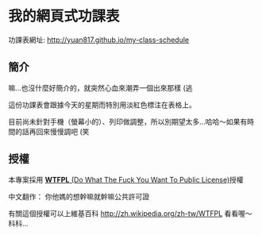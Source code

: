 我的網頁式功課表
========================

功課表網址: <http://yuan817.github.io/my-class-schedule>

## 簡介
嘛...也沒什麼好簡介的，就突然心血來潮弄一個出來那樣 (逃

這份功課表會跟據今天的星期而特別用淡紅色標注在表格上。

目前尚未針對手機（螢幕小的）、列印做調整，所以別期望太多...哈哈～如果有時間的話再回來慢慢調吧 (笑

## 授權
本專案採用 [**WTFPL** (Do What The Fuck You Want To Public License)](LICENSE)授權

中文翻作： 你他媽的想幹嘛就幹嘛公共許可證

有關這個授權可以上維基百科 <http://zh.wikipedia.org/zh-tw/WTFPL> 看看喔～科科...